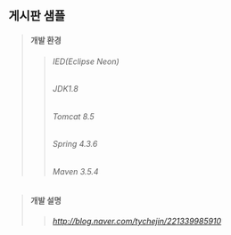 ## 게시판 샘플 
> #### 개발 환경
>> ###### IED(Eclipse Neon) 
>> ###### JDK1.8
>> ###### Tomcat 8.5
>> ###### Spring 4.3.6
>> ###### Maven 3.5.4

> #### 개발 설명
>> ###### http://blog.naver.com/tychejin/221339985910
